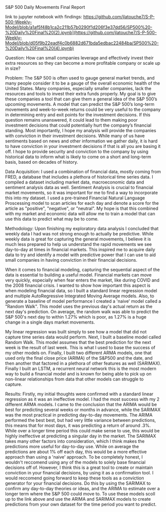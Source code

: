 
S&P 500 Daily Movements Final Report


link to jupyter notebook with findings: https://github.com/jlatouche7/S-P-500-Weekly-Model/blob/a1af5f48b1ca2c211b57b0290f1d206f3e37dd56/SP500%20-%20Daily%20Final%20(2).ipynb](https://github.com/jlatouche7/S-P-500-Weekly-Model/blob/d05f9b22eadf4c0b6882d671bda5edbac22484ba/SP500%20-%20Daily%20Final%20(4).ipynb)

Question: How can small companies leverage and effectively invest their extra resources so they can become a more profitable company or scale up in size?

Problem: The S&P 500 is often used to gauge general market trends, and many people consider it to be a gauge of the overall economic health of the United States. Many companies, especially smaller companies, lack the resources and tools to invest their extra funds properly. My goal is to give these companies a tool that can give them a general idea of the S&P 500’s upcoming movements. A model that can predict the S&P 500’s long-term movements and week-to-week returns could be very useful to the company in determining entry and exit points for the investment decisions. If this question remains unanswered, it could lead to them making poor investment decisions that could potentially hurt the company’s financial standing. Most importantly, I hope my analysis will provide the companies with conviction in their investment decisions. While many of us have sentiments based on news and other information we gather daily, it is hard to have conviction in your investment decisions if that is all you are basing it off. I hope to provide security and conviction to the company by using historical data to inform what is likely to come on a short and long-term basis, based on decades of history.

Data Acquisition:  I used a combination of financial data, mostly coming from FRED, a database that includes a plethora of historical time series data. I compiled a dataset including market data, macroeconomic data and sentiment analysis data as well. Sentiment Analysis is crucial to financial market movements, so it was important for me to find a way to incorporate this into my dataset. I used a pre-trained Financial Natural Language Proscessing model to scan articles for each day and denote a score for the article as "positive", "negative", or "neutral". My hope is that this combined with my market and economic data will allow me to train a model that can use this data to predict what may be to come.

Methodology: 
Upon finishing my exploratory data analysis I concluded that weekly data I had was not strong enough to actually be predictive. While weekly data is great for capturing the general movements, I believe it is much less prepared to help us understand the rapid movements we see day-to-day at times in financial markets. This inspired me to acquire daily data to try and identify a model with predictive power that I can use to aid small companies in having conviction in their financial decisions.

When it comes to financial modeling, capturing the sequential aspect of the data is essential to building a useful model. Financial markets can move very quickly, especially when fear enters the market, like during COVID and the 2008 financial crisis. I wanted to show how important this aspect is when modeling financial data, so I built a standard linear regression model and multiple AutoRegressive Integrated Moving Average models. Also, to generate a baseline of model performance I created a 'naive' model called a "Random Walk". This model uses the previous day's actual return as the next day's prediction. On average, the random walk was able to predict the S&P 500's next day to within 1.27% which is poor, as 1.27% is a huge change in a single days market movements. 

My linear regression was built simply to see how a model that did not capture time series data would perform. Next, I built a baseline model called Random Walk. This model assumes that the best prediction for the next week is the result of last week. This is what I used to base the success of my other models on. Finally, I built two different ARMA models, one that used only the final close price (ARIMA) of the S&P500 and the date, and then another that factored in a plethora of other features as well (SARIMAX). Finally I built an LSTM, a recurrent neural network this is the most modern way to build a financial model and is known for being able to pick up on non-linear relationships from data that other models can struggle to capture.

Results:
Firstly, my initial thoughts were confirmed with a standard linear regression as it was an ineffective model. I had the most success with my 2 different ARMA models. I came to the conclusion that the ARIMA would be best for predicting several weeks or months in advance, while the SARIMAX was the most practical in predicting day-to-day movements. The ARIMA performed the best best, but had very little variance between predictions, this means that for most days, it was predicting a return of around .3%. While over a longer time period this could make sense to use, this would be highly ineffective at predicting a singular day in the market. The SARIMAX takes many other factors into consideration, which I think makes the predictions more useful for day-to-day use. While on average the predictions are about 1% off each day, this would be a more effective approach than using a 'naive' approach. To be completely honest, I wouldn't reccomend using any of the models to solely base financial decisions off of. However, I think this is a great tool to create or maintain conviction in your financial decisions, by using it as a confirmation tool. I would reccomend going forward to keep these tools as a conviction generator for your financial decisions. Do this by using the SARIMAX to confirm any day-to-day theories or ideas, and the ARIMA to estimate over a longer term where the S&P 500 could move to. To use these models scoll up to the link above and use the ARIMA and SARIMAX models to create predictions from your own dataset for the time period you want to predict.
